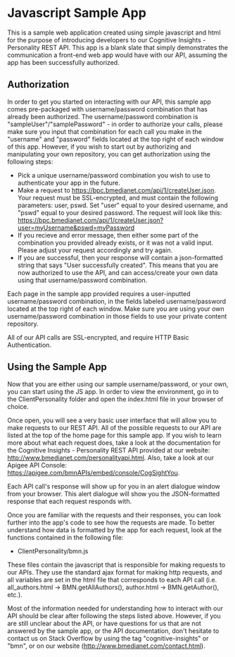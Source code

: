 Javascript Sample App
=====================

This is a sample web application created using simple javascript and html for the purpose of introducing developers to our Cognitive Insights - Personality REST API. This app is a blank slate that simply demonstrates the communication a front-end web app would have with our API, assuming the app has been successfully authorized. 

Authorization
---------------------

In order to get you started on interacting with our API, this sample app comes pre-packaged with username/password combination that has already been authorized. The username/password combination is "sampleUser"/"samplePassword" - in order to authorize your calls, please make sure you input that combination for each call you make in the "username" and "password" fields located at the top right of each window of this app. However, if you wish to start out by authorizing and manipulating your own repository, you can get authorization using the following steps:

* Pick a unique username/password combination you wish to use to authenticate your app in the future. 
* Make a request to https://bpc.bmedianet.com/api/1/createUser.json. Your request must be SSL-encrypted, and must contain the following parameters: user, pswd. Set "user" equal to your desired username, and "pswd" equal to your desired password. The request will look like this:
	https://bpc.bmedianet.com/api/1/createUser.json?user=myUsername&pswd=myPassword
* If you recieve and error message, then either some part of the combination you provided already exists, or it was not a valid input. Please adjust your request accordingly and try again.
* If you are successful, then your response will contain a json-formatted string that says "User successfully created". This means that you are now authorized to use the API, and can access/create your own data using that username/password combination.

Each page in the sample app provided requires a user-inputted username/password combination, in the fields labeled username/password located at the top right of each window. Make sure you are using your own username/password combination in those fields to use your private content repository.

All of our API calls are SSL-encrypted, and require HTTP Basic Authentication.

Using the Sample App
----------------------

Now that you are either using our sample username/password, or your own, you can start using the JS app. In order to view the environment, go in to the ClientPersonality folder and open the index.html file in your browser of choice.

Once open, you will see a very basic user interface that will allow you to make requests to our REST API. All of the possible requests to our API are listed at the top of the home page for this sample app. If you wish to learn more about what each request does, take a look at the documentation for the Cognitive Insights - Personality REST API provided at our website: http://www.bmedianet.com/personalityapi.html. Also, take a look at our Apigee API Console: https://apigee.com/bmnAPIs/embed/console/CogSightYou.

Each API call's response will show up for you in an alert dialogue window from your browser. This alert dialogue will show you the JSON-formatted response that each request responds with. 

Once you are familiar with the requests and their responses, you can look further into the app's code to see how the requests are made. To better understand how data is formatted by the app for each request, look at the functions contained in the following file:

* ClientPersonality/bmn.js

These files contain the javascript that is responsible for making requests to our APIs. They use the standard ajax format for making http requests, and all variables are set in the html file that corresponds to each API call (i.e. all_authors.html -> BMN.getAllAuthors(), author.html -> BMN.getAuthor(), etc.).

Most of the information needed for understanding how to interact with our API should be clear after following the steps listed above. However, if you are still unclear about the API, or have questions for us that are not answered by the sample app, or the API documentation, don't hesitate to contact us on Stack Overflow by using the tag "cognitive-insights" or "bmn", or on our website (http://www.bmedianet.com/contact.html).
